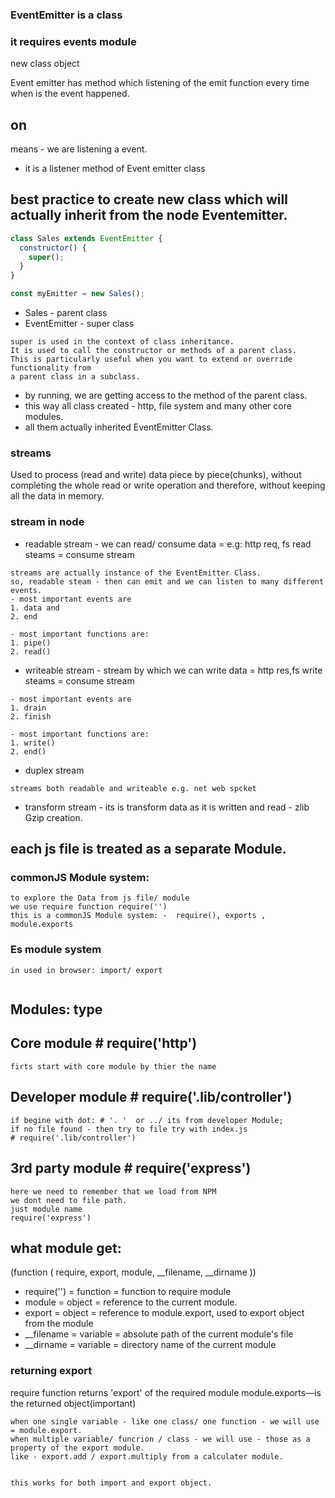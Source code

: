 ### EventEmitter is a class
### it requires events module 
new class object

Event emitter has method which listening of the emit function every time when is the event happened.

## on 
means - we are listening a event.
- it is a listener method of Event emitter class 



## best practice to create new class which will actually inherit from the node Eventemitter.
```javascript
class Sales extends EventEmitter {
  constructor() {
    super();
  }
}

const myEmitter = new Sales(); 
```
* Sales - parent class
* EventEmitter - super class 
``` 
super is used in the context of class inheritance. 
It is used to call the constructor or methods of a parent class. 
This is particularly useful when you want to extend or override functionality from 
a parent class in a subclass.
```
* by running, we are getting access to the method of the parent class. 
* this way all class created - http, file system and many other core modules. 
* all them actually inherited EventEmitter Class. 

### streams
Used to process (read and write) data piece by piece(chunks), 
without completing the whole read or write operation and therefore, 
without keeping all the data in memory. 

### stream in node 
- readable stream - we can read/ consume data = e.g: http req, fs read steams = consume stream
```
streams are actually instance of the EventEmitter Class. 
so, readable steam - then can emit and we can listen to many different events. 
- most important events are 
1. data and 
2. end

- most important functions are: 
1. pipe()
2. read()
```
- writeable stream - stream by which we can write data = http res,fs write steams = consume stream
``` 
- most important events are 
1. drain
2. finish

- most important functions are: 
1. write()
2. end()

```
- duplex stream
```
streams both readable and writeable e.g. net web spcket
```
- transform stream - its is transform data as it is written and read - zlib Gzip creation.


## each js file is treated as a separate Module. 
### commonJS Module system:
```
to explore the Data from js file/ module 
we use require function require('')
this is a commonJS Module system: -  require(), exports , module.exports

```
### Es module system
```
in used in browser: import/ export 


```

## Modules: type
## Core module        # require('http')
```
firts start with core module by thier the name 

```
## Developer module   # require('.lib/controller')
```
if begine with dot: # '. '  or ../ its from developer Module;
if no file found - then try to file try with index.js 
# require('.lib/controller')
```
## 3rd party module   # require('express')
```
here we need to remember that we load from NPM 
we dont need to file path.
just module name 
require('express')
```

## what module get: 
(function ( require, export, module, __filename, __dirname ))
* require('') = function = function to require module
* module = object = reference to the current module.
* export = object = reference to module.export, used to export object from the module
* __filename = variable = absolute path of the current module's file
* __dirname = variable = directory name of the current module

### returning export 
require function returns 'export' of the required module
module.exports—is the returned object(important)
``` 
when one single variable - like one class/ one function - we will use = module.export.
when multiple variable/ funcrion / class - we will use - those as a property of the export module. 
like - export.add / export.multiply from a calculater module. 


this works for both import and export object. 
```

